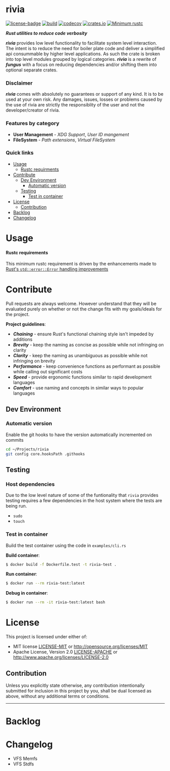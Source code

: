 # rivia
[![license-badge](https://img.shields.io/crates/l/rivia.svg)](https://opensource.org/licenses/MIT)
[![build](https://github.com/phR0ze/rivia/workflows/build/badge.svg?branch=main)](https://github.com/phR0ze/rivia/actions)
[![codecov](https://codecov.io/gh/phR0ze/rivia/branch/main/graph/badge.svg?token=DDWE2PFXNZ)](https://codecov.io/gh/phR0ze/rivia)
[![crates.io](https://img.shields.io/crates/v/rivia.svg)](https://crates.io/crates/rivia)
[![Minimum rustc](https://img.shields.io/badge/rustc-1.30+-lightgray.svg)](https://github.com/phR0ze/rivia#rustc-requirements)

***Rust utilities to reduce code verbosity***

***rivia*** provides low level functionality to facilitate system level interaction. The intent is
to reduce the need for boiler plate code and deliver a simplified api consummable by higher level
applications. As such the crate is broken into top level modules grouped by logical categories.
***rivia*** is a rewrite of ***fungus*** with a focus on reducing dependencies and/or shifting
them into optional separate crates.

### Disclaimer
***rivia*** comes with absolutely no guarantees or support of any kind. It is to be used at
your own risk.  Any damages, issues, losses or problems caused by the use of rivia are
strictly the responsiblity of the user and not the developer/creator of rivia.

### Features by category
* **User Management** - *XDG Support*, *User ID mangement*
* **FileSystem** - *Path extensions*, *Virtual FileSystem*

### Quick links
* [Usage](#usage)
  * [Rustc requirments](#rustc-requirements)
* [Contribute](#contribute)
  * [Dev Environment](#dev-environment)
    * [Automatic version](#automatic-version)
  * [Testing](#testing)
    * [Test in container](#test-in-container)
* [License](#license)
  * [Contribution](#contribution)
* [Backlog](#backlog)
* [Changelog](#changelog)

# Usage

#### Rustc requirements
This minimum rustc requirement is driven by the enhancements made to [Rust's `std::error::Error`
handling improvements](https://doc.rust-lang.org/std/error/trait.Error.html#method.source)

# Contribute
Pull requests are always welcome. However understand that they will be evaluated purely on whether
or not the change fits with my goals/ideals for the project.

**Project guidelines**:
* ***Chaining*** - ensure Rust's functional chaining style isn't impeded by additions
* ***Brevity*** - keep the naming as concise as possible while not infringing on clarity
* ***Clarity*** - keep the naming as unambiguous as possible while not infringing on brevity
* ***Performance*** - keep convenience functions as performant as possible while calling out significant costs
* ***Speed*** - provide ergonomic functions similar to rapid development languages
* ***Comfort*** - use naming and concepts in similar ways to popular languages

## Dev Environment

### Automatic version
Enable the git hooks to have the version automatically incremented on commits

```bash
cd ~/Projects/rivia
git config core.hooksPath .githooks
```

## Testing

### Host dependencies
Due to the low level nature of some of the funtionality that `rivia` provides testing requires a few
dependencies in the host system where the tests are being run.

* `sudo`
* `touch`

### Test in container
Build the test container using the code in `examples/cli.rs`

**Build container**:
```bash
$ docker build -f Dockerfile.test -t rivia-test .
```

**Run container**:
```bash
$ docker run --rm rivia-test:latest
```

**Debug in container**:
```bash
$ docker run --rm -it rivia-test:latest bash
```

# License
This project is licensed under either of:
 * MIT license [LICENSE-MIT](LICENSE-MIT) or http://opensource.org/licenses/MIT
 * Apache License, Version 2.0 [LICENSE-APACHE](LICENSE-APACHE) or http://www.apache.org/licenses/LICENSE-2.0

## Contribution
Unless you explicitly state otherwise, any contribution intentionally submitted for inclusion in
this project by you, shall be dual licensed as above, without any additional terms or conditions.

---

# Backlog

# Changelog
* VFS Memfs
* VFS Stdfs